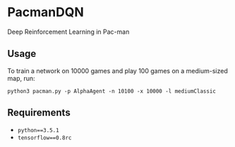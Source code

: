 # PacmanDQN
Deep Reinforcement Learning in Pac-man

## Usage

To train a network on 10000 games and play 100 games on a medium-sized map, run:
```
python3 pacman.py -p AlphaAgent -n 10100 -x 10000 -l mediumClassic
```

## Requirements

- `python==3.5.1`
- `tensorflow==0.8rc`

